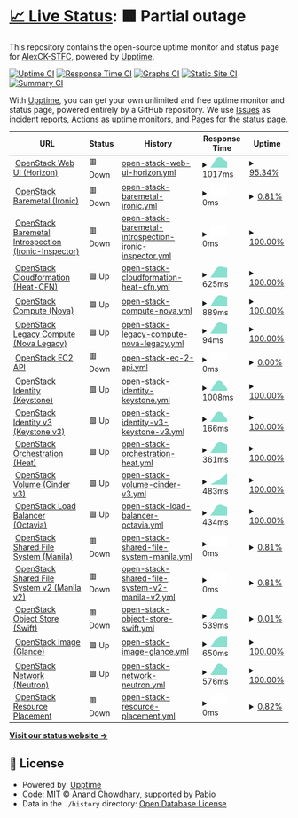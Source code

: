 # [📈 Live Status](https://AlexCK-STFC.github.io/stfc-status-page): <!--live status--> **🟧 Partial outage**

This repository contains the open-source uptime monitor and status page for [AlexCK-STFC](https://AlexCK-STFC.github.io/stfc-status-page), powered by [Upptime](https://github.com/upptime/upptime).

[![Uptime CI](https://github.com/AlexCK-STFC/stfc-status-page/workflows/Uptime%20CI/badge.svg)](https://github.com/AlexCK-STFC/stfc-status-page/actions?query=workflow%3A%22Uptime+CI%22)
[![Response Time CI](https://github.com/AlexCK-STFC/stfc-status-page/workflows/Response%20Time%20CI/badge.svg)](https://github.com/AlexCK-STFC/stfc-status-page/actions?query=workflow%3A%22Response+Time+CI%22)
[![Graphs CI](https://github.com/AlexCK-STFC/stfc-status-page/workflows/Graphs%20CI/badge.svg)](https://github.com/AlexCK-STFC/stfc-status-page/actions?query=workflow%3A%22Graphs+CI%22)
[![Static Site CI](https://github.com/AlexCK-STFC/stfc-status-page/workflows/Static%20Site%20CI/badge.svg)](https://github.com/AlexCK-STFC/stfc-status-page/actions?query=workflow%3A%22Static+Site+CI%22)
[![Summary CI](https://github.com/AlexCK-STFC/stfc-status-page/workflows/Summary%20CI/badge.svg)](https://github.com/AlexCK-STFC/stfc-status-page/actions?query=workflow%3A%22Summary+CI%22)

With [Upptime](https://upptime.js.org), you can get your own unlimited and free uptime monitor and status page, powered entirely by a GitHub repository. We use [Issues](https://github.com/AlexCK-STFC/stfc-status-page/issues) as incident reports, [Actions](https://github.com/AlexCK-STFC/stfc-status-page/actions) as uptime monitors, and [Pages](https://AlexCK-STFC.github.io/stfc-status-page) for the status page.

<!--start: status pages-->
<!-- This summary is generated by Upptime (https://github.com/upptime/upptime) -->
<!-- Do not edit this manually, your changes will be overwritten -->
<!-- prettier-ignore -->
| URL | Status | History | Response Time | Uptime |
| --- | ------ | ------- | ------------- | ------ |
| <img alt="" src="https://icons.duckduckgo.com/ip3/openstack.stfc.ac.uk.ico" height="13"> [OpenStack Web UI (Horizon)](https://openstack.stfc.ac.uk) | 🟥 Down | [open-stack-web-ui-horizon.yml](https://github.com/AlexCK-STFC/stfc-status-page/commits/HEAD/history/open-stack-web-ui-horizon.yml) | <details><summary><img alt="Response time graph" src="./graphs/open-stack-web-ui-horizon/response-time-week.png" height="20"> 1017ms</summary><br><a href="https://AlexCK-STFC.github.io/stfc-status-page/history/open-stack-web-ui-horizon"><img alt="Response time 1017" src="https://img.shields.io/endpoint?url=https%3A%2F%2Fraw.githubusercontent.com%2FAlexCK-STFC%2Fstfc-status-page%2FHEAD%2Fapi%2Fopen-stack-web-ui-horizon%2Fresponse-time.json"></a><br><a href="https://AlexCK-STFC.github.io/stfc-status-page/history/open-stack-web-ui-horizon"><img alt="24-hour response time 1017" src="https://img.shields.io/endpoint?url=https%3A%2F%2Fraw.githubusercontent.com%2FAlexCK-STFC%2Fstfc-status-page%2FHEAD%2Fapi%2Fopen-stack-web-ui-horizon%2Fresponse-time-day.json"></a><br><a href="https://AlexCK-STFC.github.io/stfc-status-page/history/open-stack-web-ui-horizon"><img alt="7-day response time 1017" src="https://img.shields.io/endpoint?url=https%3A%2F%2Fraw.githubusercontent.com%2FAlexCK-STFC%2Fstfc-status-page%2FHEAD%2Fapi%2Fopen-stack-web-ui-horizon%2Fresponse-time-week.json"></a><br><a href="https://AlexCK-STFC.github.io/stfc-status-page/history/open-stack-web-ui-horizon"><img alt="30-day response time 1017" src="https://img.shields.io/endpoint?url=https%3A%2F%2Fraw.githubusercontent.com%2FAlexCK-STFC%2Fstfc-status-page%2FHEAD%2Fapi%2Fopen-stack-web-ui-horizon%2Fresponse-time-month.json"></a><br><a href="https://AlexCK-STFC.github.io/stfc-status-page/history/open-stack-web-ui-horizon"><img alt="1-year response time 1017" src="https://img.shields.io/endpoint?url=https%3A%2F%2Fraw.githubusercontent.com%2FAlexCK-STFC%2Fstfc-status-page%2FHEAD%2Fapi%2Fopen-stack-web-ui-horizon%2Fresponse-time-year.json"></a></details> | <details><summary><a href="https://AlexCK-STFC.github.io/stfc-status-page/history/open-stack-web-ui-horizon">95.34%</a></summary><a href="https://AlexCK-STFC.github.io/stfc-status-page/history/open-stack-web-ui-horizon"><img alt="All-time uptime 95.34%" src="https://img.shields.io/endpoint?url=https%3A%2F%2Fraw.githubusercontent.com%2FAlexCK-STFC%2Fstfc-status-page%2FHEAD%2Fapi%2Fopen-stack-web-ui-horizon%2Fuptime.json"></a><br><a href="https://AlexCK-STFC.github.io/stfc-status-page/history/open-stack-web-ui-horizon"><img alt="24-hour uptime 95.34%" src="https://img.shields.io/endpoint?url=https%3A%2F%2Fraw.githubusercontent.com%2FAlexCK-STFC%2Fstfc-status-page%2FHEAD%2Fapi%2Fopen-stack-web-ui-horizon%2Fuptime-day.json"></a><br><a href="https://AlexCK-STFC.github.io/stfc-status-page/history/open-stack-web-ui-horizon"><img alt="7-day uptime 95.34%" src="https://img.shields.io/endpoint?url=https%3A%2F%2Fraw.githubusercontent.com%2FAlexCK-STFC%2Fstfc-status-page%2FHEAD%2Fapi%2Fopen-stack-web-ui-horizon%2Fuptime-week.json"></a><br><a href="https://AlexCK-STFC.github.io/stfc-status-page/history/open-stack-web-ui-horizon"><img alt="30-day uptime 95.34%" src="https://img.shields.io/endpoint?url=https%3A%2F%2Fraw.githubusercontent.com%2FAlexCK-STFC%2Fstfc-status-page%2FHEAD%2Fapi%2Fopen-stack-web-ui-horizon%2Fuptime-month.json"></a><br><a href="https://AlexCK-STFC.github.io/stfc-status-page/history/open-stack-web-ui-horizon"><img alt="1-year uptime 95.34%" src="https://img.shields.io/endpoint?url=https%3A%2F%2Fraw.githubusercontent.com%2FAlexCK-STFC%2Fstfc-status-page%2FHEAD%2Fapi%2Fopen-stack-web-ui-horizon%2Fuptime-year.json"></a></details>
| <img alt="" src="https://icons.duckduckgo.com/ip3/openstack.stfc.ac.uk.ico" height="13"> [OpenStack Baremetal (Ironic)](https://openstack.stfc.ac.uk:6385) | 🟥 Down | [open-stack-baremetal-ironic.yml](https://github.com/AlexCK-STFC/stfc-status-page/commits/HEAD/history/open-stack-baremetal-ironic.yml) | <details><summary><img alt="Response time graph" src="./graphs/open-stack-baremetal-ironic/response-time-week.png" height="20"> 0ms</summary><br><a href="https://AlexCK-STFC.github.io/stfc-status-page/history/open-stack-baremetal-ironic"><img alt="Response time 0" src="https://img.shields.io/endpoint?url=https%3A%2F%2Fraw.githubusercontent.com%2FAlexCK-STFC%2Fstfc-status-page%2FHEAD%2Fapi%2Fopen-stack-baremetal-ironic%2Fresponse-time.json"></a><br><a href="https://AlexCK-STFC.github.io/stfc-status-page/history/open-stack-baremetal-ironic"><img alt="24-hour response time 0" src="https://img.shields.io/endpoint?url=https%3A%2F%2Fraw.githubusercontent.com%2FAlexCK-STFC%2Fstfc-status-page%2FHEAD%2Fapi%2Fopen-stack-baremetal-ironic%2Fresponse-time-day.json"></a><br><a href="https://AlexCK-STFC.github.io/stfc-status-page/history/open-stack-baremetal-ironic"><img alt="7-day response time 0" src="https://img.shields.io/endpoint?url=https%3A%2F%2Fraw.githubusercontent.com%2FAlexCK-STFC%2Fstfc-status-page%2FHEAD%2Fapi%2Fopen-stack-baremetal-ironic%2Fresponse-time-week.json"></a><br><a href="https://AlexCK-STFC.github.io/stfc-status-page/history/open-stack-baremetal-ironic"><img alt="30-day response time 0" src="https://img.shields.io/endpoint?url=https%3A%2F%2Fraw.githubusercontent.com%2FAlexCK-STFC%2Fstfc-status-page%2FHEAD%2Fapi%2Fopen-stack-baremetal-ironic%2Fresponse-time-month.json"></a><br><a href="https://AlexCK-STFC.github.io/stfc-status-page/history/open-stack-baremetal-ironic"><img alt="1-year response time 0" src="https://img.shields.io/endpoint?url=https%3A%2F%2Fraw.githubusercontent.com%2FAlexCK-STFC%2Fstfc-status-page%2FHEAD%2Fapi%2Fopen-stack-baremetal-ironic%2Fresponse-time-year.json"></a></details> | <details><summary><a href="https://AlexCK-STFC.github.io/stfc-status-page/history/open-stack-baremetal-ironic">0.81%</a></summary><a href="https://AlexCK-STFC.github.io/stfc-status-page/history/open-stack-baremetal-ironic"><img alt="All-time uptime 0.81%" src="https://img.shields.io/endpoint?url=https%3A%2F%2Fraw.githubusercontent.com%2FAlexCK-STFC%2Fstfc-status-page%2FHEAD%2Fapi%2Fopen-stack-baremetal-ironic%2Fuptime.json"></a><br><a href="https://AlexCK-STFC.github.io/stfc-status-page/history/open-stack-baremetal-ironic"><img alt="24-hour uptime 0.81%" src="https://img.shields.io/endpoint?url=https%3A%2F%2Fraw.githubusercontent.com%2FAlexCK-STFC%2Fstfc-status-page%2FHEAD%2Fapi%2Fopen-stack-baremetal-ironic%2Fuptime-day.json"></a><br><a href="https://AlexCK-STFC.github.io/stfc-status-page/history/open-stack-baremetal-ironic"><img alt="7-day uptime 0.81%" src="https://img.shields.io/endpoint?url=https%3A%2F%2Fraw.githubusercontent.com%2FAlexCK-STFC%2Fstfc-status-page%2FHEAD%2Fapi%2Fopen-stack-baremetal-ironic%2Fuptime-week.json"></a><br><a href="https://AlexCK-STFC.github.io/stfc-status-page/history/open-stack-baremetal-ironic"><img alt="30-day uptime 0.81%" src="https://img.shields.io/endpoint?url=https%3A%2F%2Fraw.githubusercontent.com%2FAlexCK-STFC%2Fstfc-status-page%2FHEAD%2Fapi%2Fopen-stack-baremetal-ironic%2Fuptime-month.json"></a><br><a href="https://AlexCK-STFC.github.io/stfc-status-page/history/open-stack-baremetal-ironic"><img alt="1-year uptime 0.81%" src="https://img.shields.io/endpoint?url=https%3A%2F%2Fraw.githubusercontent.com%2FAlexCK-STFC%2Fstfc-status-page%2FHEAD%2Fapi%2Fopen-stack-baremetal-ironic%2Fuptime-year.json"></a></details>
| <img alt="" src="https://icons.duckduckgo.com/ip3/openstack.stfc.ac.uk.ico" height="13"> [OpenStack Baremetal Introspection (Ironic-Inspector)](https://openstack.stfc.ac.uk:5050/) | 🟥 Down | [open-stack-baremetal-introspection-ironic-inspector.yml](https://github.com/AlexCK-STFC/stfc-status-page/commits/HEAD/history/open-stack-baremetal-introspection-ironic-inspector.yml) | <details><summary><img alt="Response time graph" src="./graphs/open-stack-baremetal-introspection-ironic-inspector/response-time-week.png" height="20"> 0ms</summary><br><a href="https://AlexCK-STFC.github.io/stfc-status-page/history/open-stack-baremetal-introspection-ironic-inspector"><img alt="Response time 0" src="https://img.shields.io/endpoint?url=https%3A%2F%2Fraw.githubusercontent.com%2FAlexCK-STFC%2Fstfc-status-page%2FHEAD%2Fapi%2Fopen-stack-baremetal-introspection-ironic-inspector%2Fresponse-time.json"></a><br><a href="https://AlexCK-STFC.github.io/stfc-status-page/history/open-stack-baremetal-introspection-ironic-inspector"><img alt="24-hour response time 0" src="https://img.shields.io/endpoint?url=https%3A%2F%2Fraw.githubusercontent.com%2FAlexCK-STFC%2Fstfc-status-page%2FHEAD%2Fapi%2Fopen-stack-baremetal-introspection-ironic-inspector%2Fresponse-time-day.json"></a><br><a href="https://AlexCK-STFC.github.io/stfc-status-page/history/open-stack-baremetal-introspection-ironic-inspector"><img alt="7-day response time 0" src="https://img.shields.io/endpoint?url=https%3A%2F%2Fraw.githubusercontent.com%2FAlexCK-STFC%2Fstfc-status-page%2FHEAD%2Fapi%2Fopen-stack-baremetal-introspection-ironic-inspector%2Fresponse-time-week.json"></a><br><a href="https://AlexCK-STFC.github.io/stfc-status-page/history/open-stack-baremetal-introspection-ironic-inspector"><img alt="30-day response time 0" src="https://img.shields.io/endpoint?url=https%3A%2F%2Fraw.githubusercontent.com%2FAlexCK-STFC%2Fstfc-status-page%2FHEAD%2Fapi%2Fopen-stack-baremetal-introspection-ironic-inspector%2Fresponse-time-month.json"></a><br><a href="https://AlexCK-STFC.github.io/stfc-status-page/history/open-stack-baremetal-introspection-ironic-inspector"><img alt="1-year response time 0" src="https://img.shields.io/endpoint?url=https%3A%2F%2Fraw.githubusercontent.com%2FAlexCK-STFC%2Fstfc-status-page%2FHEAD%2Fapi%2Fopen-stack-baremetal-introspection-ironic-inspector%2Fresponse-time-year.json"></a></details> | <details><summary><a href="https://AlexCK-STFC.github.io/stfc-status-page/history/open-stack-baremetal-introspection-ironic-inspector">100.00%</a></summary><a href="https://AlexCK-STFC.github.io/stfc-status-page/history/open-stack-baremetal-introspection-ironic-inspector"><img alt="All-time uptime 100.00%" src="https://img.shields.io/endpoint?url=https%3A%2F%2Fraw.githubusercontent.com%2FAlexCK-STFC%2Fstfc-status-page%2FHEAD%2Fapi%2Fopen-stack-baremetal-introspection-ironic-inspector%2Fuptime.json"></a><br><a href="https://AlexCK-STFC.github.io/stfc-status-page/history/open-stack-baremetal-introspection-ironic-inspector"><img alt="24-hour uptime 100.00%" src="https://img.shields.io/endpoint?url=https%3A%2F%2Fraw.githubusercontent.com%2FAlexCK-STFC%2Fstfc-status-page%2FHEAD%2Fapi%2Fopen-stack-baremetal-introspection-ironic-inspector%2Fuptime-day.json"></a><br><a href="https://AlexCK-STFC.github.io/stfc-status-page/history/open-stack-baremetal-introspection-ironic-inspector"><img alt="7-day uptime 100.00%" src="https://img.shields.io/endpoint?url=https%3A%2F%2Fraw.githubusercontent.com%2FAlexCK-STFC%2Fstfc-status-page%2FHEAD%2Fapi%2Fopen-stack-baremetal-introspection-ironic-inspector%2Fuptime-week.json"></a><br><a href="https://AlexCK-STFC.github.io/stfc-status-page/history/open-stack-baremetal-introspection-ironic-inspector"><img alt="30-day uptime 100.00%" src="https://img.shields.io/endpoint?url=https%3A%2F%2Fraw.githubusercontent.com%2FAlexCK-STFC%2Fstfc-status-page%2FHEAD%2Fapi%2Fopen-stack-baremetal-introspection-ironic-inspector%2Fuptime-month.json"></a><br><a href="https://AlexCK-STFC.github.io/stfc-status-page/history/open-stack-baremetal-introspection-ironic-inspector"><img alt="1-year uptime 100.00%" src="https://img.shields.io/endpoint?url=https%3A%2F%2Fraw.githubusercontent.com%2FAlexCK-STFC%2Fstfc-status-page%2FHEAD%2Fapi%2Fopen-stack-baremetal-introspection-ironic-inspector%2Fuptime-year.json"></a></details>
| <img alt="" src="https://icons.duckduckgo.com/ip3/openstack.stfc.ac.uk.ico" height="13"> [OpenStack Cloudformation (Heat-CFN)](https://openstack.stfc.ac.uk:8000/v1) | 🟩 Up | [open-stack-cloudformation-heat-cfn.yml](https://github.com/AlexCK-STFC/stfc-status-page/commits/HEAD/history/open-stack-cloudformation-heat-cfn.yml) | <details><summary><img alt="Response time graph" src="./graphs/open-stack-cloudformation-heat-cfn/response-time-week.png" height="20"> 625ms</summary><br><a href="https://AlexCK-STFC.github.io/stfc-status-page/history/open-stack-cloudformation-heat-cfn"><img alt="Response time 625" src="https://img.shields.io/endpoint?url=https%3A%2F%2Fraw.githubusercontent.com%2FAlexCK-STFC%2Fstfc-status-page%2FHEAD%2Fapi%2Fopen-stack-cloudformation-heat-cfn%2Fresponse-time.json"></a><br><a href="https://AlexCK-STFC.github.io/stfc-status-page/history/open-stack-cloudformation-heat-cfn"><img alt="24-hour response time 625" src="https://img.shields.io/endpoint?url=https%3A%2F%2Fraw.githubusercontent.com%2FAlexCK-STFC%2Fstfc-status-page%2FHEAD%2Fapi%2Fopen-stack-cloudformation-heat-cfn%2Fresponse-time-day.json"></a><br><a href="https://AlexCK-STFC.github.io/stfc-status-page/history/open-stack-cloudformation-heat-cfn"><img alt="7-day response time 625" src="https://img.shields.io/endpoint?url=https%3A%2F%2Fraw.githubusercontent.com%2FAlexCK-STFC%2Fstfc-status-page%2FHEAD%2Fapi%2Fopen-stack-cloudformation-heat-cfn%2Fresponse-time-week.json"></a><br><a href="https://AlexCK-STFC.github.io/stfc-status-page/history/open-stack-cloudformation-heat-cfn"><img alt="30-day response time 625" src="https://img.shields.io/endpoint?url=https%3A%2F%2Fraw.githubusercontent.com%2FAlexCK-STFC%2Fstfc-status-page%2FHEAD%2Fapi%2Fopen-stack-cloudformation-heat-cfn%2Fresponse-time-month.json"></a><br><a href="https://AlexCK-STFC.github.io/stfc-status-page/history/open-stack-cloudformation-heat-cfn"><img alt="1-year response time 625" src="https://img.shields.io/endpoint?url=https%3A%2F%2Fraw.githubusercontent.com%2FAlexCK-STFC%2Fstfc-status-page%2FHEAD%2Fapi%2Fopen-stack-cloudformation-heat-cfn%2Fresponse-time-year.json"></a></details> | <details><summary><a href="https://AlexCK-STFC.github.io/stfc-status-page/history/open-stack-cloudformation-heat-cfn">100.00%</a></summary><a href="https://AlexCK-STFC.github.io/stfc-status-page/history/open-stack-cloudformation-heat-cfn"><img alt="All-time uptime 100.00%" src="https://img.shields.io/endpoint?url=https%3A%2F%2Fraw.githubusercontent.com%2FAlexCK-STFC%2Fstfc-status-page%2FHEAD%2Fapi%2Fopen-stack-cloudformation-heat-cfn%2Fuptime.json"></a><br><a href="https://AlexCK-STFC.github.io/stfc-status-page/history/open-stack-cloudformation-heat-cfn"><img alt="24-hour uptime 100.00%" src="https://img.shields.io/endpoint?url=https%3A%2F%2Fraw.githubusercontent.com%2FAlexCK-STFC%2Fstfc-status-page%2FHEAD%2Fapi%2Fopen-stack-cloudformation-heat-cfn%2Fuptime-day.json"></a><br><a href="https://AlexCK-STFC.github.io/stfc-status-page/history/open-stack-cloudformation-heat-cfn"><img alt="7-day uptime 100.00%" src="https://img.shields.io/endpoint?url=https%3A%2F%2Fraw.githubusercontent.com%2FAlexCK-STFC%2Fstfc-status-page%2FHEAD%2Fapi%2Fopen-stack-cloudformation-heat-cfn%2Fuptime-week.json"></a><br><a href="https://AlexCK-STFC.github.io/stfc-status-page/history/open-stack-cloudformation-heat-cfn"><img alt="30-day uptime 100.00%" src="https://img.shields.io/endpoint?url=https%3A%2F%2Fraw.githubusercontent.com%2FAlexCK-STFC%2Fstfc-status-page%2FHEAD%2Fapi%2Fopen-stack-cloudformation-heat-cfn%2Fuptime-month.json"></a><br><a href="https://AlexCK-STFC.github.io/stfc-status-page/history/open-stack-cloudformation-heat-cfn"><img alt="1-year uptime 100.00%" src="https://img.shields.io/endpoint?url=https%3A%2F%2Fraw.githubusercontent.com%2FAlexCK-STFC%2Fstfc-status-page%2FHEAD%2Fapi%2Fopen-stack-cloudformation-heat-cfn%2Fuptime-year.json"></a></details>
| <img alt="" src="https://icons.duckduckgo.com/ip3/openstack.stfc.ac.uk.ico" height="13"> [OpenStack Compute (Nova)](https://openstack.stfc.ac.uk:8774/v2.1) | 🟩 Up | [open-stack-compute-nova.yml](https://github.com/AlexCK-STFC/stfc-status-page/commits/HEAD/history/open-stack-compute-nova.yml) | <details><summary><img alt="Response time graph" src="./graphs/open-stack-compute-nova/response-time-week.png" height="20"> 889ms</summary><br><a href="https://AlexCK-STFC.github.io/stfc-status-page/history/open-stack-compute-nova"><img alt="Response time 889" src="https://img.shields.io/endpoint?url=https%3A%2F%2Fraw.githubusercontent.com%2FAlexCK-STFC%2Fstfc-status-page%2FHEAD%2Fapi%2Fopen-stack-compute-nova%2Fresponse-time.json"></a><br><a href="https://AlexCK-STFC.github.io/stfc-status-page/history/open-stack-compute-nova"><img alt="24-hour response time 889" src="https://img.shields.io/endpoint?url=https%3A%2F%2Fraw.githubusercontent.com%2FAlexCK-STFC%2Fstfc-status-page%2FHEAD%2Fapi%2Fopen-stack-compute-nova%2Fresponse-time-day.json"></a><br><a href="https://AlexCK-STFC.github.io/stfc-status-page/history/open-stack-compute-nova"><img alt="7-day response time 889" src="https://img.shields.io/endpoint?url=https%3A%2F%2Fraw.githubusercontent.com%2FAlexCK-STFC%2Fstfc-status-page%2FHEAD%2Fapi%2Fopen-stack-compute-nova%2Fresponse-time-week.json"></a><br><a href="https://AlexCK-STFC.github.io/stfc-status-page/history/open-stack-compute-nova"><img alt="30-day response time 889" src="https://img.shields.io/endpoint?url=https%3A%2F%2Fraw.githubusercontent.com%2FAlexCK-STFC%2Fstfc-status-page%2FHEAD%2Fapi%2Fopen-stack-compute-nova%2Fresponse-time-month.json"></a><br><a href="https://AlexCK-STFC.github.io/stfc-status-page/history/open-stack-compute-nova"><img alt="1-year response time 889" src="https://img.shields.io/endpoint?url=https%3A%2F%2Fraw.githubusercontent.com%2FAlexCK-STFC%2Fstfc-status-page%2FHEAD%2Fapi%2Fopen-stack-compute-nova%2Fresponse-time-year.json"></a></details> | <details><summary><a href="https://AlexCK-STFC.github.io/stfc-status-page/history/open-stack-compute-nova">100.00%</a></summary><a href="https://AlexCK-STFC.github.io/stfc-status-page/history/open-stack-compute-nova"><img alt="All-time uptime 100.00%" src="https://img.shields.io/endpoint?url=https%3A%2F%2Fraw.githubusercontent.com%2FAlexCK-STFC%2Fstfc-status-page%2FHEAD%2Fapi%2Fopen-stack-compute-nova%2Fuptime.json"></a><br><a href="https://AlexCK-STFC.github.io/stfc-status-page/history/open-stack-compute-nova"><img alt="24-hour uptime 100.00%" src="https://img.shields.io/endpoint?url=https%3A%2F%2Fraw.githubusercontent.com%2FAlexCK-STFC%2Fstfc-status-page%2FHEAD%2Fapi%2Fopen-stack-compute-nova%2Fuptime-day.json"></a><br><a href="https://AlexCK-STFC.github.io/stfc-status-page/history/open-stack-compute-nova"><img alt="7-day uptime 100.00%" src="https://img.shields.io/endpoint?url=https%3A%2F%2Fraw.githubusercontent.com%2FAlexCK-STFC%2Fstfc-status-page%2FHEAD%2Fapi%2Fopen-stack-compute-nova%2Fuptime-week.json"></a><br><a href="https://AlexCK-STFC.github.io/stfc-status-page/history/open-stack-compute-nova"><img alt="30-day uptime 100.00%" src="https://img.shields.io/endpoint?url=https%3A%2F%2Fraw.githubusercontent.com%2FAlexCK-STFC%2Fstfc-status-page%2FHEAD%2Fapi%2Fopen-stack-compute-nova%2Fuptime-month.json"></a><br><a href="https://AlexCK-STFC.github.io/stfc-status-page/history/open-stack-compute-nova"><img alt="1-year uptime 100.00%" src="https://img.shields.io/endpoint?url=https%3A%2F%2Fraw.githubusercontent.com%2FAlexCK-STFC%2Fstfc-status-page%2FHEAD%2Fapi%2Fopen-stack-compute-nova%2Fuptime-year.json"></a></details>
| <img alt="" src="https://icons.duckduckgo.com/ip3/openstack.stfc.ac.uk.ico" height="13"> [OpenStack Legacy Compute (Nova Legacy)](https://openstack.stfc.ac.uk:8774/v2) | 🟩 Up | [open-stack-legacy-compute-nova-legacy.yml](https://github.com/AlexCK-STFC/stfc-status-page/commits/HEAD/history/open-stack-legacy-compute-nova-legacy.yml) | <details><summary><img alt="Response time graph" src="./graphs/open-stack-legacy-compute-nova-legacy/response-time-week.png" height="20"> 94ms</summary><br><a href="https://AlexCK-STFC.github.io/stfc-status-page/history/open-stack-legacy-compute-nova-legacy"><img alt="Response time 94" src="https://img.shields.io/endpoint?url=https%3A%2F%2Fraw.githubusercontent.com%2FAlexCK-STFC%2Fstfc-status-page%2FHEAD%2Fapi%2Fopen-stack-legacy-compute-nova-legacy%2Fresponse-time.json"></a><br><a href="https://AlexCK-STFC.github.io/stfc-status-page/history/open-stack-legacy-compute-nova-legacy"><img alt="24-hour response time 94" src="https://img.shields.io/endpoint?url=https%3A%2F%2Fraw.githubusercontent.com%2FAlexCK-STFC%2Fstfc-status-page%2FHEAD%2Fapi%2Fopen-stack-legacy-compute-nova-legacy%2Fresponse-time-day.json"></a><br><a href="https://AlexCK-STFC.github.io/stfc-status-page/history/open-stack-legacy-compute-nova-legacy"><img alt="7-day response time 94" src="https://img.shields.io/endpoint?url=https%3A%2F%2Fraw.githubusercontent.com%2FAlexCK-STFC%2Fstfc-status-page%2FHEAD%2Fapi%2Fopen-stack-legacy-compute-nova-legacy%2Fresponse-time-week.json"></a><br><a href="https://AlexCK-STFC.github.io/stfc-status-page/history/open-stack-legacy-compute-nova-legacy"><img alt="30-day response time 94" src="https://img.shields.io/endpoint?url=https%3A%2F%2Fraw.githubusercontent.com%2FAlexCK-STFC%2Fstfc-status-page%2FHEAD%2Fapi%2Fopen-stack-legacy-compute-nova-legacy%2Fresponse-time-month.json"></a><br><a href="https://AlexCK-STFC.github.io/stfc-status-page/history/open-stack-legacy-compute-nova-legacy"><img alt="1-year response time 94" src="https://img.shields.io/endpoint?url=https%3A%2F%2Fraw.githubusercontent.com%2FAlexCK-STFC%2Fstfc-status-page%2FHEAD%2Fapi%2Fopen-stack-legacy-compute-nova-legacy%2Fresponse-time-year.json"></a></details> | <details><summary><a href="https://AlexCK-STFC.github.io/stfc-status-page/history/open-stack-legacy-compute-nova-legacy">100.00%</a></summary><a href="https://AlexCK-STFC.github.io/stfc-status-page/history/open-stack-legacy-compute-nova-legacy"><img alt="All-time uptime 100.00%" src="https://img.shields.io/endpoint?url=https%3A%2F%2Fraw.githubusercontent.com%2FAlexCK-STFC%2Fstfc-status-page%2FHEAD%2Fapi%2Fopen-stack-legacy-compute-nova-legacy%2Fuptime.json"></a><br><a href="https://AlexCK-STFC.github.io/stfc-status-page/history/open-stack-legacy-compute-nova-legacy"><img alt="24-hour uptime 100.00%" src="https://img.shields.io/endpoint?url=https%3A%2F%2Fraw.githubusercontent.com%2FAlexCK-STFC%2Fstfc-status-page%2FHEAD%2Fapi%2Fopen-stack-legacy-compute-nova-legacy%2Fuptime-day.json"></a><br><a href="https://AlexCK-STFC.github.io/stfc-status-page/history/open-stack-legacy-compute-nova-legacy"><img alt="7-day uptime 100.00%" src="https://img.shields.io/endpoint?url=https%3A%2F%2Fraw.githubusercontent.com%2FAlexCK-STFC%2Fstfc-status-page%2FHEAD%2Fapi%2Fopen-stack-legacy-compute-nova-legacy%2Fuptime-week.json"></a><br><a href="https://AlexCK-STFC.github.io/stfc-status-page/history/open-stack-legacy-compute-nova-legacy"><img alt="30-day uptime 100.00%" src="https://img.shields.io/endpoint?url=https%3A%2F%2Fraw.githubusercontent.com%2FAlexCK-STFC%2Fstfc-status-page%2FHEAD%2Fapi%2Fopen-stack-legacy-compute-nova-legacy%2Fuptime-month.json"></a><br><a href="https://AlexCK-STFC.github.io/stfc-status-page/history/open-stack-legacy-compute-nova-legacy"><img alt="1-year uptime 100.00%" src="https://img.shields.io/endpoint?url=https%3A%2F%2Fraw.githubusercontent.com%2FAlexCK-STFC%2Fstfc-status-page%2FHEAD%2Fapi%2Fopen-stack-legacy-compute-nova-legacy%2Fuptime-year.json"></a></details>
| <img alt="" src="https://icons.duckduckgo.com/ip3/openstack.stfc.ac.uk.ico" height="13"> [OpenStack EC2 API](https://openstack.stfc.ac.uk:8788/v2/) | 🟥 Down | [open-stack-ec-2-api.yml](https://github.com/AlexCK-STFC/stfc-status-page/commits/HEAD/history/open-stack-ec-2-api.yml) | <details><summary><img alt="Response time graph" src="./graphs/open-stack-ec-2-api/response-time-week.png" height="20"> 0ms</summary><br><a href="https://AlexCK-STFC.github.io/stfc-status-page/history/open-stack-ec-2-api"><img alt="Response time 0" src="https://img.shields.io/endpoint?url=https%3A%2F%2Fraw.githubusercontent.com%2FAlexCK-STFC%2Fstfc-status-page%2FHEAD%2Fapi%2Fopen-stack-ec-2-api%2Fresponse-time.json"></a><br><a href="https://AlexCK-STFC.github.io/stfc-status-page/history/open-stack-ec-2-api"><img alt="24-hour response time 0" src="https://img.shields.io/endpoint?url=https%3A%2F%2Fraw.githubusercontent.com%2FAlexCK-STFC%2Fstfc-status-page%2FHEAD%2Fapi%2Fopen-stack-ec-2-api%2Fresponse-time-day.json"></a><br><a href="https://AlexCK-STFC.github.io/stfc-status-page/history/open-stack-ec-2-api"><img alt="7-day response time 0" src="https://img.shields.io/endpoint?url=https%3A%2F%2Fraw.githubusercontent.com%2FAlexCK-STFC%2Fstfc-status-page%2FHEAD%2Fapi%2Fopen-stack-ec-2-api%2Fresponse-time-week.json"></a><br><a href="https://AlexCK-STFC.github.io/stfc-status-page/history/open-stack-ec-2-api"><img alt="30-day response time 0" src="https://img.shields.io/endpoint?url=https%3A%2F%2Fraw.githubusercontent.com%2FAlexCK-STFC%2Fstfc-status-page%2FHEAD%2Fapi%2Fopen-stack-ec-2-api%2Fresponse-time-month.json"></a><br><a href="https://AlexCK-STFC.github.io/stfc-status-page/history/open-stack-ec-2-api"><img alt="1-year response time 0" src="https://img.shields.io/endpoint?url=https%3A%2F%2Fraw.githubusercontent.com%2FAlexCK-STFC%2Fstfc-status-page%2FHEAD%2Fapi%2Fopen-stack-ec-2-api%2Fresponse-time-year.json"></a></details> | <details><summary><a href="https://AlexCK-STFC.github.io/stfc-status-page/history/open-stack-ec-2-api">0.00%</a></summary><a href="https://AlexCK-STFC.github.io/stfc-status-page/history/open-stack-ec-2-api"><img alt="All-time uptime 0.00%" src="https://img.shields.io/endpoint?url=https%3A%2F%2Fraw.githubusercontent.com%2FAlexCK-STFC%2Fstfc-status-page%2FHEAD%2Fapi%2Fopen-stack-ec-2-api%2Fuptime.json"></a><br><a href="https://AlexCK-STFC.github.io/stfc-status-page/history/open-stack-ec-2-api"><img alt="24-hour uptime 0.00%" src="https://img.shields.io/endpoint?url=https%3A%2F%2Fraw.githubusercontent.com%2FAlexCK-STFC%2Fstfc-status-page%2FHEAD%2Fapi%2Fopen-stack-ec-2-api%2Fuptime-day.json"></a><br><a href="https://AlexCK-STFC.github.io/stfc-status-page/history/open-stack-ec-2-api"><img alt="7-day uptime 0.00%" src="https://img.shields.io/endpoint?url=https%3A%2F%2Fraw.githubusercontent.com%2FAlexCK-STFC%2Fstfc-status-page%2FHEAD%2Fapi%2Fopen-stack-ec-2-api%2Fuptime-week.json"></a><br><a href="https://AlexCK-STFC.github.io/stfc-status-page/history/open-stack-ec-2-api"><img alt="30-day uptime 0.00%" src="https://img.shields.io/endpoint?url=https%3A%2F%2Fraw.githubusercontent.com%2FAlexCK-STFC%2Fstfc-status-page%2FHEAD%2Fapi%2Fopen-stack-ec-2-api%2Fuptime-month.json"></a><br><a href="https://AlexCK-STFC.github.io/stfc-status-page/history/open-stack-ec-2-api"><img alt="1-year uptime 0.00%" src="https://img.shields.io/endpoint?url=https%3A%2F%2Fraw.githubusercontent.com%2FAlexCK-STFC%2Fstfc-status-page%2FHEAD%2Fapi%2Fopen-stack-ec-2-api%2Fuptime-year.json"></a></details>
| <img alt="" src="https://icons.duckduckgo.com/ip3/openstack.stfc.ac.uk.ico" height="13"> [OpenStack Identity (Keystone)](https://openstack.stfc.ac.uk:5000) | 🟩 Up | [open-stack-identity-keystone.yml](https://github.com/AlexCK-STFC/stfc-status-page/commits/HEAD/history/open-stack-identity-keystone.yml) | <details><summary><img alt="Response time graph" src="./graphs/open-stack-identity-keystone/response-time-week.png" height="20"> 1008ms</summary><br><a href="https://AlexCK-STFC.github.io/stfc-status-page/history/open-stack-identity-keystone"><img alt="Response time 1008" src="https://img.shields.io/endpoint?url=https%3A%2F%2Fraw.githubusercontent.com%2FAlexCK-STFC%2Fstfc-status-page%2FHEAD%2Fapi%2Fopen-stack-identity-keystone%2Fresponse-time.json"></a><br><a href="https://AlexCK-STFC.github.io/stfc-status-page/history/open-stack-identity-keystone"><img alt="24-hour response time 1008" src="https://img.shields.io/endpoint?url=https%3A%2F%2Fraw.githubusercontent.com%2FAlexCK-STFC%2Fstfc-status-page%2FHEAD%2Fapi%2Fopen-stack-identity-keystone%2Fresponse-time-day.json"></a><br><a href="https://AlexCK-STFC.github.io/stfc-status-page/history/open-stack-identity-keystone"><img alt="7-day response time 1008" src="https://img.shields.io/endpoint?url=https%3A%2F%2Fraw.githubusercontent.com%2FAlexCK-STFC%2Fstfc-status-page%2FHEAD%2Fapi%2Fopen-stack-identity-keystone%2Fresponse-time-week.json"></a><br><a href="https://AlexCK-STFC.github.io/stfc-status-page/history/open-stack-identity-keystone"><img alt="30-day response time 1008" src="https://img.shields.io/endpoint?url=https%3A%2F%2Fraw.githubusercontent.com%2FAlexCK-STFC%2Fstfc-status-page%2FHEAD%2Fapi%2Fopen-stack-identity-keystone%2Fresponse-time-month.json"></a><br><a href="https://AlexCK-STFC.github.io/stfc-status-page/history/open-stack-identity-keystone"><img alt="1-year response time 1008" src="https://img.shields.io/endpoint?url=https%3A%2F%2Fraw.githubusercontent.com%2FAlexCK-STFC%2Fstfc-status-page%2FHEAD%2Fapi%2Fopen-stack-identity-keystone%2Fresponse-time-year.json"></a></details> | <details><summary><a href="https://AlexCK-STFC.github.io/stfc-status-page/history/open-stack-identity-keystone">100.00%</a></summary><a href="https://AlexCK-STFC.github.io/stfc-status-page/history/open-stack-identity-keystone"><img alt="All-time uptime 100.00%" src="https://img.shields.io/endpoint?url=https%3A%2F%2Fraw.githubusercontent.com%2FAlexCK-STFC%2Fstfc-status-page%2FHEAD%2Fapi%2Fopen-stack-identity-keystone%2Fuptime.json"></a><br><a href="https://AlexCK-STFC.github.io/stfc-status-page/history/open-stack-identity-keystone"><img alt="24-hour uptime 100.00%" src="https://img.shields.io/endpoint?url=https%3A%2F%2Fraw.githubusercontent.com%2FAlexCK-STFC%2Fstfc-status-page%2FHEAD%2Fapi%2Fopen-stack-identity-keystone%2Fuptime-day.json"></a><br><a href="https://AlexCK-STFC.github.io/stfc-status-page/history/open-stack-identity-keystone"><img alt="7-day uptime 100.00%" src="https://img.shields.io/endpoint?url=https%3A%2F%2Fraw.githubusercontent.com%2FAlexCK-STFC%2Fstfc-status-page%2FHEAD%2Fapi%2Fopen-stack-identity-keystone%2Fuptime-week.json"></a><br><a href="https://AlexCK-STFC.github.io/stfc-status-page/history/open-stack-identity-keystone"><img alt="30-day uptime 100.00%" src="https://img.shields.io/endpoint?url=https%3A%2F%2Fraw.githubusercontent.com%2FAlexCK-STFC%2Fstfc-status-page%2FHEAD%2Fapi%2Fopen-stack-identity-keystone%2Fuptime-month.json"></a><br><a href="https://AlexCK-STFC.github.io/stfc-status-page/history/open-stack-identity-keystone"><img alt="1-year uptime 100.00%" src="https://img.shields.io/endpoint?url=https%3A%2F%2Fraw.githubusercontent.com%2FAlexCK-STFC%2Fstfc-status-page%2FHEAD%2Fapi%2Fopen-stack-identity-keystone%2Fuptime-year.json"></a></details>
| <img alt="" src="https://icons.duckduckgo.com/ip3/openstack.stfc.ac.uk.ico" height="13"> [OpenStack Identity v3 (Keystone v3)](https://openstack.stfc.ac.uk:5000/v3) | 🟩 Up | [open-stack-identity-v3-keystone-v3.yml](https://github.com/AlexCK-STFC/stfc-status-page/commits/HEAD/history/open-stack-identity-v3-keystone-v3.yml) | <details><summary><img alt="Response time graph" src="./graphs/open-stack-identity-v3-keystone-v3/response-time-week.png" height="20"> 166ms</summary><br><a href="https://AlexCK-STFC.github.io/stfc-status-page/history/open-stack-identity-v3-keystone-v3"><img alt="Response time 166" src="https://img.shields.io/endpoint?url=https%3A%2F%2Fraw.githubusercontent.com%2FAlexCK-STFC%2Fstfc-status-page%2FHEAD%2Fapi%2Fopen-stack-identity-v3-keystone-v3%2Fresponse-time.json"></a><br><a href="https://AlexCK-STFC.github.io/stfc-status-page/history/open-stack-identity-v3-keystone-v3"><img alt="24-hour response time 166" src="https://img.shields.io/endpoint?url=https%3A%2F%2Fraw.githubusercontent.com%2FAlexCK-STFC%2Fstfc-status-page%2FHEAD%2Fapi%2Fopen-stack-identity-v3-keystone-v3%2Fresponse-time-day.json"></a><br><a href="https://AlexCK-STFC.github.io/stfc-status-page/history/open-stack-identity-v3-keystone-v3"><img alt="7-day response time 166" src="https://img.shields.io/endpoint?url=https%3A%2F%2Fraw.githubusercontent.com%2FAlexCK-STFC%2Fstfc-status-page%2FHEAD%2Fapi%2Fopen-stack-identity-v3-keystone-v3%2Fresponse-time-week.json"></a><br><a href="https://AlexCK-STFC.github.io/stfc-status-page/history/open-stack-identity-v3-keystone-v3"><img alt="30-day response time 166" src="https://img.shields.io/endpoint?url=https%3A%2F%2Fraw.githubusercontent.com%2FAlexCK-STFC%2Fstfc-status-page%2FHEAD%2Fapi%2Fopen-stack-identity-v3-keystone-v3%2Fresponse-time-month.json"></a><br><a href="https://AlexCK-STFC.github.io/stfc-status-page/history/open-stack-identity-v3-keystone-v3"><img alt="1-year response time 166" src="https://img.shields.io/endpoint?url=https%3A%2F%2Fraw.githubusercontent.com%2FAlexCK-STFC%2Fstfc-status-page%2FHEAD%2Fapi%2Fopen-stack-identity-v3-keystone-v3%2Fresponse-time-year.json"></a></details> | <details><summary><a href="https://AlexCK-STFC.github.io/stfc-status-page/history/open-stack-identity-v3-keystone-v3">100.00%</a></summary><a href="https://AlexCK-STFC.github.io/stfc-status-page/history/open-stack-identity-v3-keystone-v3"><img alt="All-time uptime 100.00%" src="https://img.shields.io/endpoint?url=https%3A%2F%2Fraw.githubusercontent.com%2FAlexCK-STFC%2Fstfc-status-page%2FHEAD%2Fapi%2Fopen-stack-identity-v3-keystone-v3%2Fuptime.json"></a><br><a href="https://AlexCK-STFC.github.io/stfc-status-page/history/open-stack-identity-v3-keystone-v3"><img alt="24-hour uptime 100.00%" src="https://img.shields.io/endpoint?url=https%3A%2F%2Fraw.githubusercontent.com%2FAlexCK-STFC%2Fstfc-status-page%2FHEAD%2Fapi%2Fopen-stack-identity-v3-keystone-v3%2Fuptime-day.json"></a><br><a href="https://AlexCK-STFC.github.io/stfc-status-page/history/open-stack-identity-v3-keystone-v3"><img alt="7-day uptime 100.00%" src="https://img.shields.io/endpoint?url=https%3A%2F%2Fraw.githubusercontent.com%2FAlexCK-STFC%2Fstfc-status-page%2FHEAD%2Fapi%2Fopen-stack-identity-v3-keystone-v3%2Fuptime-week.json"></a><br><a href="https://AlexCK-STFC.github.io/stfc-status-page/history/open-stack-identity-v3-keystone-v3"><img alt="30-day uptime 100.00%" src="https://img.shields.io/endpoint?url=https%3A%2F%2Fraw.githubusercontent.com%2FAlexCK-STFC%2Fstfc-status-page%2FHEAD%2Fapi%2Fopen-stack-identity-v3-keystone-v3%2Fuptime-month.json"></a><br><a href="https://AlexCK-STFC.github.io/stfc-status-page/history/open-stack-identity-v3-keystone-v3"><img alt="1-year uptime 100.00%" src="https://img.shields.io/endpoint?url=https%3A%2F%2Fraw.githubusercontent.com%2FAlexCK-STFC%2Fstfc-status-page%2FHEAD%2Fapi%2Fopen-stack-identity-v3-keystone-v3%2Fuptime-year.json"></a></details>
| <img alt="" src="https://icons.duckduckgo.com/ip3/openstack.stfc.ac.uk.ico" height="13"> [OpenStack Orchestration (Heat)](https://openstack.stfc.ac.uk:8004/v1) | 🟩 Up | [open-stack-orchestration-heat.yml](https://github.com/AlexCK-STFC/stfc-status-page/commits/HEAD/history/open-stack-orchestration-heat.yml) | <details><summary><img alt="Response time graph" src="./graphs/open-stack-orchestration-heat/response-time-week.png" height="20"> 361ms</summary><br><a href="https://AlexCK-STFC.github.io/stfc-status-page/history/open-stack-orchestration-heat"><img alt="Response time 361" src="https://img.shields.io/endpoint?url=https%3A%2F%2Fraw.githubusercontent.com%2FAlexCK-STFC%2Fstfc-status-page%2FHEAD%2Fapi%2Fopen-stack-orchestration-heat%2Fresponse-time.json"></a><br><a href="https://AlexCK-STFC.github.io/stfc-status-page/history/open-stack-orchestration-heat"><img alt="24-hour response time 361" src="https://img.shields.io/endpoint?url=https%3A%2F%2Fraw.githubusercontent.com%2FAlexCK-STFC%2Fstfc-status-page%2FHEAD%2Fapi%2Fopen-stack-orchestration-heat%2Fresponse-time-day.json"></a><br><a href="https://AlexCK-STFC.github.io/stfc-status-page/history/open-stack-orchestration-heat"><img alt="7-day response time 361" src="https://img.shields.io/endpoint?url=https%3A%2F%2Fraw.githubusercontent.com%2FAlexCK-STFC%2Fstfc-status-page%2FHEAD%2Fapi%2Fopen-stack-orchestration-heat%2Fresponse-time-week.json"></a><br><a href="https://AlexCK-STFC.github.io/stfc-status-page/history/open-stack-orchestration-heat"><img alt="30-day response time 361" src="https://img.shields.io/endpoint?url=https%3A%2F%2Fraw.githubusercontent.com%2FAlexCK-STFC%2Fstfc-status-page%2FHEAD%2Fapi%2Fopen-stack-orchestration-heat%2Fresponse-time-month.json"></a><br><a href="https://AlexCK-STFC.github.io/stfc-status-page/history/open-stack-orchestration-heat"><img alt="1-year response time 361" src="https://img.shields.io/endpoint?url=https%3A%2F%2Fraw.githubusercontent.com%2FAlexCK-STFC%2Fstfc-status-page%2FHEAD%2Fapi%2Fopen-stack-orchestration-heat%2Fresponse-time-year.json"></a></details> | <details><summary><a href="https://AlexCK-STFC.github.io/stfc-status-page/history/open-stack-orchestration-heat">100.00%</a></summary><a href="https://AlexCK-STFC.github.io/stfc-status-page/history/open-stack-orchestration-heat"><img alt="All-time uptime 100.00%" src="https://img.shields.io/endpoint?url=https%3A%2F%2Fraw.githubusercontent.com%2FAlexCK-STFC%2Fstfc-status-page%2FHEAD%2Fapi%2Fopen-stack-orchestration-heat%2Fuptime.json"></a><br><a href="https://AlexCK-STFC.github.io/stfc-status-page/history/open-stack-orchestration-heat"><img alt="24-hour uptime 100.00%" src="https://img.shields.io/endpoint?url=https%3A%2F%2Fraw.githubusercontent.com%2FAlexCK-STFC%2Fstfc-status-page%2FHEAD%2Fapi%2Fopen-stack-orchestration-heat%2Fuptime-day.json"></a><br><a href="https://AlexCK-STFC.github.io/stfc-status-page/history/open-stack-orchestration-heat"><img alt="7-day uptime 100.00%" src="https://img.shields.io/endpoint?url=https%3A%2F%2Fraw.githubusercontent.com%2FAlexCK-STFC%2Fstfc-status-page%2FHEAD%2Fapi%2Fopen-stack-orchestration-heat%2Fuptime-week.json"></a><br><a href="https://AlexCK-STFC.github.io/stfc-status-page/history/open-stack-orchestration-heat"><img alt="30-day uptime 100.00%" src="https://img.shields.io/endpoint?url=https%3A%2F%2Fraw.githubusercontent.com%2FAlexCK-STFC%2Fstfc-status-page%2FHEAD%2Fapi%2Fopen-stack-orchestration-heat%2Fuptime-month.json"></a><br><a href="https://AlexCK-STFC.github.io/stfc-status-page/history/open-stack-orchestration-heat"><img alt="1-year uptime 100.00%" src="https://img.shields.io/endpoint?url=https%3A%2F%2Fraw.githubusercontent.com%2FAlexCK-STFC%2Fstfc-status-page%2FHEAD%2Fapi%2Fopen-stack-orchestration-heat%2Fuptime-year.json"></a></details>
| <img alt="" src="https://icons.duckduckgo.com/ip3/openstack.stfc.ac.uk.ico" height="13"> [OpenStack Volume (Cinder v3)](https://openstack.stfc.ac.uk:8776/v3) | 🟩 Up | [open-stack-volume-cinder-v3.yml](https://github.com/AlexCK-STFC/stfc-status-page/commits/HEAD/history/open-stack-volume-cinder-v3.yml) | <details><summary><img alt="Response time graph" src="./graphs/open-stack-volume-cinder-v3/response-time-week.png" height="20"> 483ms</summary><br><a href="https://AlexCK-STFC.github.io/stfc-status-page/history/open-stack-volume-cinder-v3"><img alt="Response time 483" src="https://img.shields.io/endpoint?url=https%3A%2F%2Fraw.githubusercontent.com%2FAlexCK-STFC%2Fstfc-status-page%2FHEAD%2Fapi%2Fopen-stack-volume-cinder-v3%2Fresponse-time.json"></a><br><a href="https://AlexCK-STFC.github.io/stfc-status-page/history/open-stack-volume-cinder-v3"><img alt="24-hour response time 483" src="https://img.shields.io/endpoint?url=https%3A%2F%2Fraw.githubusercontent.com%2FAlexCK-STFC%2Fstfc-status-page%2FHEAD%2Fapi%2Fopen-stack-volume-cinder-v3%2Fresponse-time-day.json"></a><br><a href="https://AlexCK-STFC.github.io/stfc-status-page/history/open-stack-volume-cinder-v3"><img alt="7-day response time 483" src="https://img.shields.io/endpoint?url=https%3A%2F%2Fraw.githubusercontent.com%2FAlexCK-STFC%2Fstfc-status-page%2FHEAD%2Fapi%2Fopen-stack-volume-cinder-v3%2Fresponse-time-week.json"></a><br><a href="https://AlexCK-STFC.github.io/stfc-status-page/history/open-stack-volume-cinder-v3"><img alt="30-day response time 483" src="https://img.shields.io/endpoint?url=https%3A%2F%2Fraw.githubusercontent.com%2FAlexCK-STFC%2Fstfc-status-page%2FHEAD%2Fapi%2Fopen-stack-volume-cinder-v3%2Fresponse-time-month.json"></a><br><a href="https://AlexCK-STFC.github.io/stfc-status-page/history/open-stack-volume-cinder-v3"><img alt="1-year response time 483" src="https://img.shields.io/endpoint?url=https%3A%2F%2Fraw.githubusercontent.com%2FAlexCK-STFC%2Fstfc-status-page%2FHEAD%2Fapi%2Fopen-stack-volume-cinder-v3%2Fresponse-time-year.json"></a></details> | <details><summary><a href="https://AlexCK-STFC.github.io/stfc-status-page/history/open-stack-volume-cinder-v3">100.00%</a></summary><a href="https://AlexCK-STFC.github.io/stfc-status-page/history/open-stack-volume-cinder-v3"><img alt="All-time uptime 100.00%" src="https://img.shields.io/endpoint?url=https%3A%2F%2Fraw.githubusercontent.com%2FAlexCK-STFC%2Fstfc-status-page%2FHEAD%2Fapi%2Fopen-stack-volume-cinder-v3%2Fuptime.json"></a><br><a href="https://AlexCK-STFC.github.io/stfc-status-page/history/open-stack-volume-cinder-v3"><img alt="24-hour uptime 100.00%" src="https://img.shields.io/endpoint?url=https%3A%2F%2Fraw.githubusercontent.com%2FAlexCK-STFC%2Fstfc-status-page%2FHEAD%2Fapi%2Fopen-stack-volume-cinder-v3%2Fuptime-day.json"></a><br><a href="https://AlexCK-STFC.github.io/stfc-status-page/history/open-stack-volume-cinder-v3"><img alt="7-day uptime 100.00%" src="https://img.shields.io/endpoint?url=https%3A%2F%2Fraw.githubusercontent.com%2FAlexCK-STFC%2Fstfc-status-page%2FHEAD%2Fapi%2Fopen-stack-volume-cinder-v3%2Fuptime-week.json"></a><br><a href="https://AlexCK-STFC.github.io/stfc-status-page/history/open-stack-volume-cinder-v3"><img alt="30-day uptime 100.00%" src="https://img.shields.io/endpoint?url=https%3A%2F%2Fraw.githubusercontent.com%2FAlexCK-STFC%2Fstfc-status-page%2FHEAD%2Fapi%2Fopen-stack-volume-cinder-v3%2Fuptime-month.json"></a><br><a href="https://AlexCK-STFC.github.io/stfc-status-page/history/open-stack-volume-cinder-v3"><img alt="1-year uptime 100.00%" src="https://img.shields.io/endpoint?url=https%3A%2F%2Fraw.githubusercontent.com%2FAlexCK-STFC%2Fstfc-status-page%2FHEAD%2Fapi%2Fopen-stack-volume-cinder-v3%2Fuptime-year.json"></a></details>
| <img alt="" src="https://icons.duckduckgo.com/ip3/openstack.stfc.ac.uk.ico" height="13"> [OpenStack Load Balancer (Octavia)](https://openstack.stfc.ac.uk:9876) | 🟩 Up | [open-stack-load-balancer-octavia.yml](https://github.com/AlexCK-STFC/stfc-status-page/commits/HEAD/history/open-stack-load-balancer-octavia.yml) | <details><summary><img alt="Response time graph" src="./graphs/open-stack-load-balancer-octavia/response-time-week.png" height="20"> 434ms</summary><br><a href="https://AlexCK-STFC.github.io/stfc-status-page/history/open-stack-load-balancer-octavia"><img alt="Response time 434" src="https://img.shields.io/endpoint?url=https%3A%2F%2Fraw.githubusercontent.com%2FAlexCK-STFC%2Fstfc-status-page%2FHEAD%2Fapi%2Fopen-stack-load-balancer-octavia%2Fresponse-time.json"></a><br><a href="https://AlexCK-STFC.github.io/stfc-status-page/history/open-stack-load-balancer-octavia"><img alt="24-hour response time 434" src="https://img.shields.io/endpoint?url=https%3A%2F%2Fraw.githubusercontent.com%2FAlexCK-STFC%2Fstfc-status-page%2FHEAD%2Fapi%2Fopen-stack-load-balancer-octavia%2Fresponse-time-day.json"></a><br><a href="https://AlexCK-STFC.github.io/stfc-status-page/history/open-stack-load-balancer-octavia"><img alt="7-day response time 434" src="https://img.shields.io/endpoint?url=https%3A%2F%2Fraw.githubusercontent.com%2FAlexCK-STFC%2Fstfc-status-page%2FHEAD%2Fapi%2Fopen-stack-load-balancer-octavia%2Fresponse-time-week.json"></a><br><a href="https://AlexCK-STFC.github.io/stfc-status-page/history/open-stack-load-balancer-octavia"><img alt="30-day response time 434" src="https://img.shields.io/endpoint?url=https%3A%2F%2Fraw.githubusercontent.com%2FAlexCK-STFC%2Fstfc-status-page%2FHEAD%2Fapi%2Fopen-stack-load-balancer-octavia%2Fresponse-time-month.json"></a><br><a href="https://AlexCK-STFC.github.io/stfc-status-page/history/open-stack-load-balancer-octavia"><img alt="1-year response time 434" src="https://img.shields.io/endpoint?url=https%3A%2F%2Fraw.githubusercontent.com%2FAlexCK-STFC%2Fstfc-status-page%2FHEAD%2Fapi%2Fopen-stack-load-balancer-octavia%2Fresponse-time-year.json"></a></details> | <details><summary><a href="https://AlexCK-STFC.github.io/stfc-status-page/history/open-stack-load-balancer-octavia">100.00%</a></summary><a href="https://AlexCK-STFC.github.io/stfc-status-page/history/open-stack-load-balancer-octavia"><img alt="All-time uptime 100.00%" src="https://img.shields.io/endpoint?url=https%3A%2F%2Fraw.githubusercontent.com%2FAlexCK-STFC%2Fstfc-status-page%2FHEAD%2Fapi%2Fopen-stack-load-balancer-octavia%2Fuptime.json"></a><br><a href="https://AlexCK-STFC.github.io/stfc-status-page/history/open-stack-load-balancer-octavia"><img alt="24-hour uptime 100.00%" src="https://img.shields.io/endpoint?url=https%3A%2F%2Fraw.githubusercontent.com%2FAlexCK-STFC%2Fstfc-status-page%2FHEAD%2Fapi%2Fopen-stack-load-balancer-octavia%2Fuptime-day.json"></a><br><a href="https://AlexCK-STFC.github.io/stfc-status-page/history/open-stack-load-balancer-octavia"><img alt="7-day uptime 100.00%" src="https://img.shields.io/endpoint?url=https%3A%2F%2Fraw.githubusercontent.com%2FAlexCK-STFC%2Fstfc-status-page%2FHEAD%2Fapi%2Fopen-stack-load-balancer-octavia%2Fuptime-week.json"></a><br><a href="https://AlexCK-STFC.github.io/stfc-status-page/history/open-stack-load-balancer-octavia"><img alt="30-day uptime 100.00%" src="https://img.shields.io/endpoint?url=https%3A%2F%2Fraw.githubusercontent.com%2FAlexCK-STFC%2Fstfc-status-page%2FHEAD%2Fapi%2Fopen-stack-load-balancer-octavia%2Fuptime-month.json"></a><br><a href="https://AlexCK-STFC.github.io/stfc-status-page/history/open-stack-load-balancer-octavia"><img alt="1-year uptime 100.00%" src="https://img.shields.io/endpoint?url=https%3A%2F%2Fraw.githubusercontent.com%2FAlexCK-STFC%2Fstfc-status-page%2FHEAD%2Fapi%2Fopen-stack-load-balancer-octavia%2Fuptime-year.json"></a></details>
| <img alt="" src="https://icons.duckduckgo.com/ip3/openstack.stfc.ac.uk.ico" height="13"> [OpenStack Shared File System (Manila)](https://openstack.stfc.ac.uk:8786/v1) | 🟥 Down | [open-stack-shared-file-system-manila.yml](https://github.com/AlexCK-STFC/stfc-status-page/commits/HEAD/history/open-stack-shared-file-system-manila.yml) | <details><summary><img alt="Response time graph" src="./graphs/open-stack-shared-file-system-manila/response-time-week.png" height="20"> 0ms</summary><br><a href="https://AlexCK-STFC.github.io/stfc-status-page/history/open-stack-shared-file-system-manila"><img alt="Response time 0" src="https://img.shields.io/endpoint?url=https%3A%2F%2Fraw.githubusercontent.com%2FAlexCK-STFC%2Fstfc-status-page%2FHEAD%2Fapi%2Fopen-stack-shared-file-system-manila%2Fresponse-time.json"></a><br><a href="https://AlexCK-STFC.github.io/stfc-status-page/history/open-stack-shared-file-system-manila"><img alt="24-hour response time 0" src="https://img.shields.io/endpoint?url=https%3A%2F%2Fraw.githubusercontent.com%2FAlexCK-STFC%2Fstfc-status-page%2FHEAD%2Fapi%2Fopen-stack-shared-file-system-manila%2Fresponse-time-day.json"></a><br><a href="https://AlexCK-STFC.github.io/stfc-status-page/history/open-stack-shared-file-system-manila"><img alt="7-day response time 0" src="https://img.shields.io/endpoint?url=https%3A%2F%2Fraw.githubusercontent.com%2FAlexCK-STFC%2Fstfc-status-page%2FHEAD%2Fapi%2Fopen-stack-shared-file-system-manila%2Fresponse-time-week.json"></a><br><a href="https://AlexCK-STFC.github.io/stfc-status-page/history/open-stack-shared-file-system-manila"><img alt="30-day response time 0" src="https://img.shields.io/endpoint?url=https%3A%2F%2Fraw.githubusercontent.com%2FAlexCK-STFC%2Fstfc-status-page%2FHEAD%2Fapi%2Fopen-stack-shared-file-system-manila%2Fresponse-time-month.json"></a><br><a href="https://AlexCK-STFC.github.io/stfc-status-page/history/open-stack-shared-file-system-manila"><img alt="1-year response time 0" src="https://img.shields.io/endpoint?url=https%3A%2F%2Fraw.githubusercontent.com%2FAlexCK-STFC%2Fstfc-status-page%2FHEAD%2Fapi%2Fopen-stack-shared-file-system-manila%2Fresponse-time-year.json"></a></details> | <details><summary><a href="https://AlexCK-STFC.github.io/stfc-status-page/history/open-stack-shared-file-system-manila">0.81%</a></summary><a href="https://AlexCK-STFC.github.io/stfc-status-page/history/open-stack-shared-file-system-manila"><img alt="All-time uptime 0.81%" src="https://img.shields.io/endpoint?url=https%3A%2F%2Fraw.githubusercontent.com%2FAlexCK-STFC%2Fstfc-status-page%2FHEAD%2Fapi%2Fopen-stack-shared-file-system-manila%2Fuptime.json"></a><br><a href="https://AlexCK-STFC.github.io/stfc-status-page/history/open-stack-shared-file-system-manila"><img alt="24-hour uptime 0.81%" src="https://img.shields.io/endpoint?url=https%3A%2F%2Fraw.githubusercontent.com%2FAlexCK-STFC%2Fstfc-status-page%2FHEAD%2Fapi%2Fopen-stack-shared-file-system-manila%2Fuptime-day.json"></a><br><a href="https://AlexCK-STFC.github.io/stfc-status-page/history/open-stack-shared-file-system-manila"><img alt="7-day uptime 0.81%" src="https://img.shields.io/endpoint?url=https%3A%2F%2Fraw.githubusercontent.com%2FAlexCK-STFC%2Fstfc-status-page%2FHEAD%2Fapi%2Fopen-stack-shared-file-system-manila%2Fuptime-week.json"></a><br><a href="https://AlexCK-STFC.github.io/stfc-status-page/history/open-stack-shared-file-system-manila"><img alt="30-day uptime 0.81%" src="https://img.shields.io/endpoint?url=https%3A%2F%2Fraw.githubusercontent.com%2FAlexCK-STFC%2Fstfc-status-page%2FHEAD%2Fapi%2Fopen-stack-shared-file-system-manila%2Fuptime-month.json"></a><br><a href="https://AlexCK-STFC.github.io/stfc-status-page/history/open-stack-shared-file-system-manila"><img alt="1-year uptime 0.81%" src="https://img.shields.io/endpoint?url=https%3A%2F%2Fraw.githubusercontent.com%2FAlexCK-STFC%2Fstfc-status-page%2FHEAD%2Fapi%2Fopen-stack-shared-file-system-manila%2Fuptime-year.json"></a></details>
| <img alt="" src="https://icons.duckduckgo.com/ip3/openstack.stfc.ac.uk.ico" height="13"> [OpenStack Shared File System v2 (Manila v2)](https://openstack.stfc.ac.uk:8786/v2) | 🟥 Down | [open-stack-shared-file-system-v2-manila-v2.yml](https://github.com/AlexCK-STFC/stfc-status-page/commits/HEAD/history/open-stack-shared-file-system-v2-manila-v2.yml) | <details><summary><img alt="Response time graph" src="./graphs/open-stack-shared-file-system-v2-manila-v2/response-time-week.png" height="20"> 0ms</summary><br><a href="https://AlexCK-STFC.github.io/stfc-status-page/history/open-stack-shared-file-system-v2-manila-v2"><img alt="Response time 0" src="https://img.shields.io/endpoint?url=https%3A%2F%2Fraw.githubusercontent.com%2FAlexCK-STFC%2Fstfc-status-page%2FHEAD%2Fapi%2Fopen-stack-shared-file-system-v2-manila-v2%2Fresponse-time.json"></a><br><a href="https://AlexCK-STFC.github.io/stfc-status-page/history/open-stack-shared-file-system-v2-manila-v2"><img alt="24-hour response time 0" src="https://img.shields.io/endpoint?url=https%3A%2F%2Fraw.githubusercontent.com%2FAlexCK-STFC%2Fstfc-status-page%2FHEAD%2Fapi%2Fopen-stack-shared-file-system-v2-manila-v2%2Fresponse-time-day.json"></a><br><a href="https://AlexCK-STFC.github.io/stfc-status-page/history/open-stack-shared-file-system-v2-manila-v2"><img alt="7-day response time 0" src="https://img.shields.io/endpoint?url=https%3A%2F%2Fraw.githubusercontent.com%2FAlexCK-STFC%2Fstfc-status-page%2FHEAD%2Fapi%2Fopen-stack-shared-file-system-v2-manila-v2%2Fresponse-time-week.json"></a><br><a href="https://AlexCK-STFC.github.io/stfc-status-page/history/open-stack-shared-file-system-v2-manila-v2"><img alt="30-day response time 0" src="https://img.shields.io/endpoint?url=https%3A%2F%2Fraw.githubusercontent.com%2FAlexCK-STFC%2Fstfc-status-page%2FHEAD%2Fapi%2Fopen-stack-shared-file-system-v2-manila-v2%2Fresponse-time-month.json"></a><br><a href="https://AlexCK-STFC.github.io/stfc-status-page/history/open-stack-shared-file-system-v2-manila-v2"><img alt="1-year response time 0" src="https://img.shields.io/endpoint?url=https%3A%2F%2Fraw.githubusercontent.com%2FAlexCK-STFC%2Fstfc-status-page%2FHEAD%2Fapi%2Fopen-stack-shared-file-system-v2-manila-v2%2Fresponse-time-year.json"></a></details> | <details><summary><a href="https://AlexCK-STFC.github.io/stfc-status-page/history/open-stack-shared-file-system-v2-manila-v2">0.81%</a></summary><a href="https://AlexCK-STFC.github.io/stfc-status-page/history/open-stack-shared-file-system-v2-manila-v2"><img alt="All-time uptime 0.81%" src="https://img.shields.io/endpoint?url=https%3A%2F%2Fraw.githubusercontent.com%2FAlexCK-STFC%2Fstfc-status-page%2FHEAD%2Fapi%2Fopen-stack-shared-file-system-v2-manila-v2%2Fuptime.json"></a><br><a href="https://AlexCK-STFC.github.io/stfc-status-page/history/open-stack-shared-file-system-v2-manila-v2"><img alt="24-hour uptime 0.81%" src="https://img.shields.io/endpoint?url=https%3A%2F%2Fraw.githubusercontent.com%2FAlexCK-STFC%2Fstfc-status-page%2FHEAD%2Fapi%2Fopen-stack-shared-file-system-v2-manila-v2%2Fuptime-day.json"></a><br><a href="https://AlexCK-STFC.github.io/stfc-status-page/history/open-stack-shared-file-system-v2-manila-v2"><img alt="7-day uptime 0.81%" src="https://img.shields.io/endpoint?url=https%3A%2F%2Fraw.githubusercontent.com%2FAlexCK-STFC%2Fstfc-status-page%2FHEAD%2Fapi%2Fopen-stack-shared-file-system-v2-manila-v2%2Fuptime-week.json"></a><br><a href="https://AlexCK-STFC.github.io/stfc-status-page/history/open-stack-shared-file-system-v2-manila-v2"><img alt="30-day uptime 0.81%" src="https://img.shields.io/endpoint?url=https%3A%2F%2Fraw.githubusercontent.com%2FAlexCK-STFC%2Fstfc-status-page%2FHEAD%2Fapi%2Fopen-stack-shared-file-system-v2-manila-v2%2Fuptime-month.json"></a><br><a href="https://AlexCK-STFC.github.io/stfc-status-page/history/open-stack-shared-file-system-v2-manila-v2"><img alt="1-year uptime 0.81%" src="https://img.shields.io/endpoint?url=https%3A%2F%2Fraw.githubusercontent.com%2FAlexCK-STFC%2Fstfc-status-page%2FHEAD%2Fapi%2Fopen-stack-shared-file-system-v2-manila-v2%2Fuptime-year.json"></a></details>
| <img alt="" src="https://icons.duckduckgo.com/ip3/s3.echo.stfc.ac.uk.ico" height="13"> [OpenStack Object Store (Swift)](https://s3.echo.stfc.ac.uk/swift/v1) | 🟥 Down | [open-stack-object-store-swift.yml](https://github.com/AlexCK-STFC/stfc-status-page/commits/HEAD/history/open-stack-object-store-swift.yml) | <details><summary><img alt="Response time graph" src="./graphs/open-stack-object-store-swift/response-time-week.png" height="20"> 539ms</summary><br><a href="https://AlexCK-STFC.github.io/stfc-status-page/history/open-stack-object-store-swift"><img alt="Response time 539" src="https://img.shields.io/endpoint?url=https%3A%2F%2Fraw.githubusercontent.com%2FAlexCK-STFC%2Fstfc-status-page%2FHEAD%2Fapi%2Fopen-stack-object-store-swift%2Fresponse-time.json"></a><br><a href="https://AlexCK-STFC.github.io/stfc-status-page/history/open-stack-object-store-swift"><img alt="24-hour response time 539" src="https://img.shields.io/endpoint?url=https%3A%2F%2Fraw.githubusercontent.com%2FAlexCK-STFC%2Fstfc-status-page%2FHEAD%2Fapi%2Fopen-stack-object-store-swift%2Fresponse-time-day.json"></a><br><a href="https://AlexCK-STFC.github.io/stfc-status-page/history/open-stack-object-store-swift"><img alt="7-day response time 539" src="https://img.shields.io/endpoint?url=https%3A%2F%2Fraw.githubusercontent.com%2FAlexCK-STFC%2Fstfc-status-page%2FHEAD%2Fapi%2Fopen-stack-object-store-swift%2Fresponse-time-week.json"></a><br><a href="https://AlexCK-STFC.github.io/stfc-status-page/history/open-stack-object-store-swift"><img alt="30-day response time 539" src="https://img.shields.io/endpoint?url=https%3A%2F%2Fraw.githubusercontent.com%2FAlexCK-STFC%2Fstfc-status-page%2FHEAD%2Fapi%2Fopen-stack-object-store-swift%2Fresponse-time-month.json"></a><br><a href="https://AlexCK-STFC.github.io/stfc-status-page/history/open-stack-object-store-swift"><img alt="1-year response time 539" src="https://img.shields.io/endpoint?url=https%3A%2F%2Fraw.githubusercontent.com%2FAlexCK-STFC%2Fstfc-status-page%2FHEAD%2Fapi%2Fopen-stack-object-store-swift%2Fresponse-time-year.json"></a></details> | <details><summary><a href="https://AlexCK-STFC.github.io/stfc-status-page/history/open-stack-object-store-swift">0.01%</a></summary><a href="https://AlexCK-STFC.github.io/stfc-status-page/history/open-stack-object-store-swift"><img alt="All-time uptime 0.01%" src="https://img.shields.io/endpoint?url=https%3A%2F%2Fraw.githubusercontent.com%2FAlexCK-STFC%2Fstfc-status-page%2FHEAD%2Fapi%2Fopen-stack-object-store-swift%2Fuptime.json"></a><br><a href="https://AlexCK-STFC.github.io/stfc-status-page/history/open-stack-object-store-swift"><img alt="24-hour uptime 0.01%" src="https://img.shields.io/endpoint?url=https%3A%2F%2Fraw.githubusercontent.com%2FAlexCK-STFC%2Fstfc-status-page%2FHEAD%2Fapi%2Fopen-stack-object-store-swift%2Fuptime-day.json"></a><br><a href="https://AlexCK-STFC.github.io/stfc-status-page/history/open-stack-object-store-swift"><img alt="7-day uptime 0.01%" src="https://img.shields.io/endpoint?url=https%3A%2F%2Fraw.githubusercontent.com%2FAlexCK-STFC%2Fstfc-status-page%2FHEAD%2Fapi%2Fopen-stack-object-store-swift%2Fuptime-week.json"></a><br><a href="https://AlexCK-STFC.github.io/stfc-status-page/history/open-stack-object-store-swift"><img alt="30-day uptime 0.01%" src="https://img.shields.io/endpoint?url=https%3A%2F%2Fraw.githubusercontent.com%2FAlexCK-STFC%2Fstfc-status-page%2FHEAD%2Fapi%2Fopen-stack-object-store-swift%2Fuptime-month.json"></a><br><a href="https://AlexCK-STFC.github.io/stfc-status-page/history/open-stack-object-store-swift"><img alt="1-year uptime 0.01%" src="https://img.shields.io/endpoint?url=https%3A%2F%2Fraw.githubusercontent.com%2FAlexCK-STFC%2Fstfc-status-page%2FHEAD%2Fapi%2Fopen-stack-object-store-swift%2Fuptime-year.json"></a></details>
| <img alt="" src="https://icons.duckduckgo.com/ip3/openstack.stfc.ac.uk.ico" height="13"> [OpenStack Image (Glance)](https://openstack.stfc.ac.uk:9292) | 🟩 Up | [open-stack-image-glance.yml](https://github.com/AlexCK-STFC/stfc-status-page/commits/HEAD/history/open-stack-image-glance.yml) | <details><summary><img alt="Response time graph" src="./graphs/open-stack-image-glance/response-time-week.png" height="20"> 650ms</summary><br><a href="https://AlexCK-STFC.github.io/stfc-status-page/history/open-stack-image-glance"><img alt="Response time 650" src="https://img.shields.io/endpoint?url=https%3A%2F%2Fraw.githubusercontent.com%2FAlexCK-STFC%2Fstfc-status-page%2FHEAD%2Fapi%2Fopen-stack-image-glance%2Fresponse-time.json"></a><br><a href="https://AlexCK-STFC.github.io/stfc-status-page/history/open-stack-image-glance"><img alt="24-hour response time 650" src="https://img.shields.io/endpoint?url=https%3A%2F%2Fraw.githubusercontent.com%2FAlexCK-STFC%2Fstfc-status-page%2FHEAD%2Fapi%2Fopen-stack-image-glance%2Fresponse-time-day.json"></a><br><a href="https://AlexCK-STFC.github.io/stfc-status-page/history/open-stack-image-glance"><img alt="7-day response time 650" src="https://img.shields.io/endpoint?url=https%3A%2F%2Fraw.githubusercontent.com%2FAlexCK-STFC%2Fstfc-status-page%2FHEAD%2Fapi%2Fopen-stack-image-glance%2Fresponse-time-week.json"></a><br><a href="https://AlexCK-STFC.github.io/stfc-status-page/history/open-stack-image-glance"><img alt="30-day response time 650" src="https://img.shields.io/endpoint?url=https%3A%2F%2Fraw.githubusercontent.com%2FAlexCK-STFC%2Fstfc-status-page%2FHEAD%2Fapi%2Fopen-stack-image-glance%2Fresponse-time-month.json"></a><br><a href="https://AlexCK-STFC.github.io/stfc-status-page/history/open-stack-image-glance"><img alt="1-year response time 650" src="https://img.shields.io/endpoint?url=https%3A%2F%2Fraw.githubusercontent.com%2FAlexCK-STFC%2Fstfc-status-page%2FHEAD%2Fapi%2Fopen-stack-image-glance%2Fresponse-time-year.json"></a></details> | <details><summary><a href="https://AlexCK-STFC.github.io/stfc-status-page/history/open-stack-image-glance">100.00%</a></summary><a href="https://AlexCK-STFC.github.io/stfc-status-page/history/open-stack-image-glance"><img alt="All-time uptime 100.00%" src="https://img.shields.io/endpoint?url=https%3A%2F%2Fraw.githubusercontent.com%2FAlexCK-STFC%2Fstfc-status-page%2FHEAD%2Fapi%2Fopen-stack-image-glance%2Fuptime.json"></a><br><a href="https://AlexCK-STFC.github.io/stfc-status-page/history/open-stack-image-glance"><img alt="24-hour uptime 100.00%" src="https://img.shields.io/endpoint?url=https%3A%2F%2Fraw.githubusercontent.com%2FAlexCK-STFC%2Fstfc-status-page%2FHEAD%2Fapi%2Fopen-stack-image-glance%2Fuptime-day.json"></a><br><a href="https://AlexCK-STFC.github.io/stfc-status-page/history/open-stack-image-glance"><img alt="7-day uptime 100.00%" src="https://img.shields.io/endpoint?url=https%3A%2F%2Fraw.githubusercontent.com%2FAlexCK-STFC%2Fstfc-status-page%2FHEAD%2Fapi%2Fopen-stack-image-glance%2Fuptime-week.json"></a><br><a href="https://AlexCK-STFC.github.io/stfc-status-page/history/open-stack-image-glance"><img alt="30-day uptime 100.00%" src="https://img.shields.io/endpoint?url=https%3A%2F%2Fraw.githubusercontent.com%2FAlexCK-STFC%2Fstfc-status-page%2FHEAD%2Fapi%2Fopen-stack-image-glance%2Fuptime-month.json"></a><br><a href="https://AlexCK-STFC.github.io/stfc-status-page/history/open-stack-image-glance"><img alt="1-year uptime 100.00%" src="https://img.shields.io/endpoint?url=https%3A%2F%2Fraw.githubusercontent.com%2FAlexCK-STFC%2Fstfc-status-page%2FHEAD%2Fapi%2Fopen-stack-image-glance%2Fuptime-year.json"></a></details>
| <img alt="" src="https://icons.duckduckgo.com/ip3/openstack.stfc.ac.uk.ico" height="13"> [OpenStack Network (Neutron)](https://openstack.stfc.ac.uk:9696) | 🟩 Up | [open-stack-network-neutron.yml](https://github.com/AlexCK-STFC/stfc-status-page/commits/HEAD/history/open-stack-network-neutron.yml) | <details><summary><img alt="Response time graph" src="./graphs/open-stack-network-neutron/response-time-week.png" height="20"> 576ms</summary><br><a href="https://AlexCK-STFC.github.io/stfc-status-page/history/open-stack-network-neutron"><img alt="Response time 576" src="https://img.shields.io/endpoint?url=https%3A%2F%2Fraw.githubusercontent.com%2FAlexCK-STFC%2Fstfc-status-page%2FHEAD%2Fapi%2Fopen-stack-network-neutron%2Fresponse-time.json"></a><br><a href="https://AlexCK-STFC.github.io/stfc-status-page/history/open-stack-network-neutron"><img alt="24-hour response time 576" src="https://img.shields.io/endpoint?url=https%3A%2F%2Fraw.githubusercontent.com%2FAlexCK-STFC%2Fstfc-status-page%2FHEAD%2Fapi%2Fopen-stack-network-neutron%2Fresponse-time-day.json"></a><br><a href="https://AlexCK-STFC.github.io/stfc-status-page/history/open-stack-network-neutron"><img alt="7-day response time 576" src="https://img.shields.io/endpoint?url=https%3A%2F%2Fraw.githubusercontent.com%2FAlexCK-STFC%2Fstfc-status-page%2FHEAD%2Fapi%2Fopen-stack-network-neutron%2Fresponse-time-week.json"></a><br><a href="https://AlexCK-STFC.github.io/stfc-status-page/history/open-stack-network-neutron"><img alt="30-day response time 576" src="https://img.shields.io/endpoint?url=https%3A%2F%2Fraw.githubusercontent.com%2FAlexCK-STFC%2Fstfc-status-page%2FHEAD%2Fapi%2Fopen-stack-network-neutron%2Fresponse-time-month.json"></a><br><a href="https://AlexCK-STFC.github.io/stfc-status-page/history/open-stack-network-neutron"><img alt="1-year response time 576" src="https://img.shields.io/endpoint?url=https%3A%2F%2Fraw.githubusercontent.com%2FAlexCK-STFC%2Fstfc-status-page%2FHEAD%2Fapi%2Fopen-stack-network-neutron%2Fresponse-time-year.json"></a></details> | <details><summary><a href="https://AlexCK-STFC.github.io/stfc-status-page/history/open-stack-network-neutron">100.00%</a></summary><a href="https://AlexCK-STFC.github.io/stfc-status-page/history/open-stack-network-neutron"><img alt="All-time uptime 100.00%" src="https://img.shields.io/endpoint?url=https%3A%2F%2Fraw.githubusercontent.com%2FAlexCK-STFC%2Fstfc-status-page%2FHEAD%2Fapi%2Fopen-stack-network-neutron%2Fuptime.json"></a><br><a href="https://AlexCK-STFC.github.io/stfc-status-page/history/open-stack-network-neutron"><img alt="24-hour uptime 100.00%" src="https://img.shields.io/endpoint?url=https%3A%2F%2Fraw.githubusercontent.com%2FAlexCK-STFC%2Fstfc-status-page%2FHEAD%2Fapi%2Fopen-stack-network-neutron%2Fuptime-day.json"></a><br><a href="https://AlexCK-STFC.github.io/stfc-status-page/history/open-stack-network-neutron"><img alt="7-day uptime 100.00%" src="https://img.shields.io/endpoint?url=https%3A%2F%2Fraw.githubusercontent.com%2FAlexCK-STFC%2Fstfc-status-page%2FHEAD%2Fapi%2Fopen-stack-network-neutron%2Fuptime-week.json"></a><br><a href="https://AlexCK-STFC.github.io/stfc-status-page/history/open-stack-network-neutron"><img alt="30-day uptime 100.00%" src="https://img.shields.io/endpoint?url=https%3A%2F%2Fraw.githubusercontent.com%2FAlexCK-STFC%2Fstfc-status-page%2FHEAD%2Fapi%2Fopen-stack-network-neutron%2Fuptime-month.json"></a><br><a href="https://AlexCK-STFC.github.io/stfc-status-page/history/open-stack-network-neutron"><img alt="1-year uptime 100.00%" src="https://img.shields.io/endpoint?url=https%3A%2F%2Fraw.githubusercontent.com%2FAlexCK-STFC%2Fstfc-status-page%2FHEAD%2Fapi%2Fopen-stack-network-neutron%2Fuptime-year.json"></a></details>
| <img alt="" src="https://icons.duckduckgo.com/ip3/openstack.stfc.ac.uk.ico" height="13"> [OpenStack Resource Placement](https://openstack.stfc.ac.uk:8778) | 🟥 Down | [open-stack-resource-placement.yml](https://github.com/AlexCK-STFC/stfc-status-page/commits/HEAD/history/open-stack-resource-placement.yml) | <details><summary><img alt="Response time graph" src="./graphs/open-stack-resource-placement/response-time-week.png" height="20"> 0ms</summary><br><a href="https://AlexCK-STFC.github.io/stfc-status-page/history/open-stack-resource-placement"><img alt="Response time 0" src="https://img.shields.io/endpoint?url=https%3A%2F%2Fraw.githubusercontent.com%2FAlexCK-STFC%2Fstfc-status-page%2FHEAD%2Fapi%2Fopen-stack-resource-placement%2Fresponse-time.json"></a><br><a href="https://AlexCK-STFC.github.io/stfc-status-page/history/open-stack-resource-placement"><img alt="24-hour response time 0" src="https://img.shields.io/endpoint?url=https%3A%2F%2Fraw.githubusercontent.com%2FAlexCK-STFC%2Fstfc-status-page%2FHEAD%2Fapi%2Fopen-stack-resource-placement%2Fresponse-time-day.json"></a><br><a href="https://AlexCK-STFC.github.io/stfc-status-page/history/open-stack-resource-placement"><img alt="7-day response time 0" src="https://img.shields.io/endpoint?url=https%3A%2F%2Fraw.githubusercontent.com%2FAlexCK-STFC%2Fstfc-status-page%2FHEAD%2Fapi%2Fopen-stack-resource-placement%2Fresponse-time-week.json"></a><br><a href="https://AlexCK-STFC.github.io/stfc-status-page/history/open-stack-resource-placement"><img alt="30-day response time 0" src="https://img.shields.io/endpoint?url=https%3A%2F%2Fraw.githubusercontent.com%2FAlexCK-STFC%2Fstfc-status-page%2FHEAD%2Fapi%2Fopen-stack-resource-placement%2Fresponse-time-month.json"></a><br><a href="https://AlexCK-STFC.github.io/stfc-status-page/history/open-stack-resource-placement"><img alt="1-year response time 0" src="https://img.shields.io/endpoint?url=https%3A%2F%2Fraw.githubusercontent.com%2FAlexCK-STFC%2Fstfc-status-page%2FHEAD%2Fapi%2Fopen-stack-resource-placement%2Fresponse-time-year.json"></a></details> | <details><summary><a href="https://AlexCK-STFC.github.io/stfc-status-page/history/open-stack-resource-placement">0.82%</a></summary><a href="https://AlexCK-STFC.github.io/stfc-status-page/history/open-stack-resource-placement"><img alt="All-time uptime 0.82%" src="https://img.shields.io/endpoint?url=https%3A%2F%2Fraw.githubusercontent.com%2FAlexCK-STFC%2Fstfc-status-page%2FHEAD%2Fapi%2Fopen-stack-resource-placement%2Fuptime.json"></a><br><a href="https://AlexCK-STFC.github.io/stfc-status-page/history/open-stack-resource-placement"><img alt="24-hour uptime 0.82%" src="https://img.shields.io/endpoint?url=https%3A%2F%2Fraw.githubusercontent.com%2FAlexCK-STFC%2Fstfc-status-page%2FHEAD%2Fapi%2Fopen-stack-resource-placement%2Fuptime-day.json"></a><br><a href="https://AlexCK-STFC.github.io/stfc-status-page/history/open-stack-resource-placement"><img alt="7-day uptime 0.82%" src="https://img.shields.io/endpoint?url=https%3A%2F%2Fraw.githubusercontent.com%2FAlexCK-STFC%2Fstfc-status-page%2FHEAD%2Fapi%2Fopen-stack-resource-placement%2Fuptime-week.json"></a><br><a href="https://AlexCK-STFC.github.io/stfc-status-page/history/open-stack-resource-placement"><img alt="30-day uptime 0.82%" src="https://img.shields.io/endpoint?url=https%3A%2F%2Fraw.githubusercontent.com%2FAlexCK-STFC%2Fstfc-status-page%2FHEAD%2Fapi%2Fopen-stack-resource-placement%2Fuptime-month.json"></a><br><a href="https://AlexCK-STFC.github.io/stfc-status-page/history/open-stack-resource-placement"><img alt="1-year uptime 0.82%" src="https://img.shields.io/endpoint?url=https%3A%2F%2Fraw.githubusercontent.com%2FAlexCK-STFC%2Fstfc-status-page%2FHEAD%2Fapi%2Fopen-stack-resource-placement%2Fuptime-year.json"></a></details>

<!--end: status pages-->

[**Visit our status website →**](https://AlexCK-STFC.github.io/stfc-status-page)

## 📄 License

- Powered by: [Upptime](https://github.com/upptime/upptime)
- Code: [MIT](./LICENSE) © [Anand Chowdhary](https://anandchowdhary.com), supported by [Pabio](https://pabio.com)
- Data in the `./history` directory: [Open Database License](https://opendatacommons.org/licenses/odbl/1-0/)
